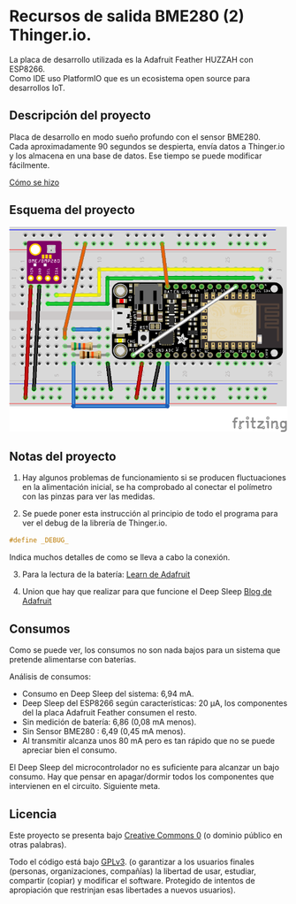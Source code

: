 # Recursos de salida BME280 (2) Thinger.io.

La placa de desarrollo utilizada es la Adafruit Feather HUZZAH con ESP8266.  
Como IDE uso PlatformIO que es un ecosistema open source para desarrollos IoT.  

## Descripción del proyecto

Placa de desarrollo en modo sueño profundo con el sensor BME280.  
Cada aproximadamente 90 segundos se despierta, envía datos a Thinger.io y los almacena en una base de datos.
Ese tiempo se puede modificar fácilmente.

[Cómo se hizo](https://youtu.be/iqFjMDmAz28)


## Esquema del proyecto

![Esquema proyecto](https://raw.githubusercontent.com/moisesfa/Proyectos_ESP8266/master/ThingerIO_Rec_Salida/Rec_Salida_02/img/adafruit_deep_sleep.png)

## Notas del proyecto

1. Hay algunos problemas de funcionamiento si se producen fluctuaciones en la alimentación inicial, se ha comprobado al conectar el polímetro con las pinzas para ver las medidas.

2. Se puede poner esta instrucción al principio de todo el programa para ver el debug de la librería de Thinger.io.
```c
#define _DEBUG_
```
Indica muchos detalles de como se lleva a cabo la conexión. 

3. Para la lectura de la batería: [Learn de Adafruit](https://learn.adafruit.com/using-ifttt-with-adafruit-io/wiring#battery-tracking)

4. Union que hay que realizar para que funcione el Deep Sleep [Blog de Adafruit](https://blog.adafruit.com/2018/07/17/put-the-adafruit-huzzah-feather-esp8266-to-deep-sleep-with-one-wire-and-one-line-of-code/)


## Consumos 

Como se puede ver, los consumos no son nada bajos para un sistema que pretende alimentarse con baterías. 

Análisis de consumos:

* Consumo en Deep Sleep del sistema: 6,94 mA.
* Deep Sleep del ESP8266 según características: 20 μA, los componentes del la placa Adafruit Feather consumen el resto.
* Sin medición de batería: 6,86 (0,08 mA menos).
* Sin Sensor BME280 : 6,49 (0,45 mA menos).
* Al transmitir alcanza unos 80 mA pero es tan rápido que no se puede apreciar bien el consumo. 

El Deep Sleep del microcontrolador no es suficiente para alcanzar un bajo consumo. Hay que pensar en apagar/dormir todos los componentes que intervienen en el circuito. Siguiente meta. 


## Licencia

Este proyecto se presenta bajo [Creative Commons 0](https://creativecommons.org/publicdomain/zero/1.0/) (o dominio público en otras palabras). 

Todo el código está bajo [GPLv3](https://www.gnu.org/licenses/gpl-3.0.en.html). (o garantizar a los usuarios finales (personas, organizaciones, compañías) la libertad de usar, estudiar, compartir (copiar) y modificar el software. Protegido de intentos de apropiación que restrinjan esas libertades a nuevos usuarios).